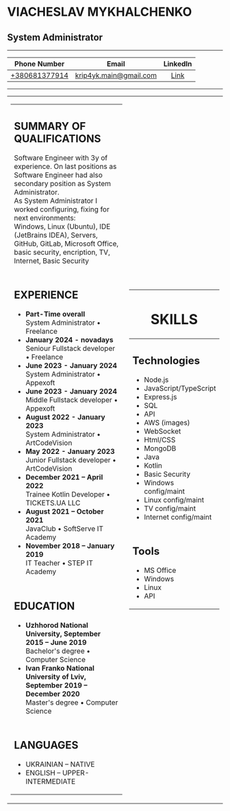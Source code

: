 # VIACHESLAV MYKHALCHENKO
## System Administrator

_______________________________

|Phone Number|Email|LinkedIn|
|:---:|:---:|:---:|
|[+380681377914](tel:+380681377914)|[krip4yk.main@gmail.com](mailto:krip4yk.main@gmail.com)|[Link](https://www.linkedin.com/in/viacheslav-mykhalchenko-752042171/)|

_______________________________

<table>
<tbody>
<tr>
<td>
  <table>
  <tbody>
  <tr>
    <td><h2>SUMMARY OF QUALIFICATIONS</h2><p>Software Engineer with 3y of experience. On last positions as Software Engineer had also
                                         <br>secondary position as System Administrator.
                                         <br>As System Administrator I worked configuring, fixing for next environments:
                                         <br>Windows, Linux (Ubuntu), IDE (JetBrains IDEA), Servers, GitHub, GitLab, Microsoft Office, 
                                         <br>basic security, encription, TV, Internet, Basic Security</p></td>
  </tr>
  <tr>
    <td><h2>EXPERIENCE</h2>
      <ul>
        <li><b>Part-Time overall</b><br>System Administrator • Freelance</li>
        <li><b>January 2024 - novadays</b><br>Seniour Fullstack developer • Freelance</li>
        <li><b>June 2023 - January 2024</b><br>System Administrator • Appexoft</li>
        <li><b>June 2023 - January 2024</b><br>Middle Fullstack developer • Appexoft</li>
        <li><b>August 2022 - January 2023</b><br>System Administrator • ArtCodeVision</li>
        <li><b>May 2022 - January 2023</b><br>Junior Fullstack developer • ArtCodeVision</li>
        <li><b>December 2021 – April 2022</b><br>Trainee Kotlin Developer • TICKETS.UA LLC</li>
        <li><b>August 2021 – October 2021</b><br>JavaClub • SoftServe IT Academy</li>
        <li><b>November 2018 – January 2019</b><br>IT Teacher • STEP IT Academy</li>
      </ul></td>
  </tr>
  <tr>
    <td><h2>EDUCATION</h2>
      <ul>
        <li><b>Uzhhorod National University, September 2015 – June 2019</b><br>Bachelor's degree • Computer Science</li>
        <li><b>Ivan Franko National University of Lviv, September 2019 – December 2020</b><br>Master's degree • Computer Science</li>
      </ul></td>
  </tr>
  <tr>
    <td><h2>LANGUAGES</h2>
      <ul>
        <li>UKRAINIAN – NATIVE</li>
        <li>ENGLISH – UPPER-INTERMEDIATE</li>
      </ul></td>
  </tr>
  </tbody>
  </table>
</td>
<td>
  <table>
  <thead>
  <tr>
    <th><h1>SKILLS</h1></th>
  </tr>
  </thead>
  <tbody>
  <tr>
    <td><h2>Technologies</h2>
      <ul>
        <li>Node.js</li>
        <li>JavaScript/TypeScript</li>
        <li>Express.js</li>
        <li>SQL</li>
        <li>API</li>
        <li>AWS (images)</li>
        <li>WebSocket</li>
        <li>Html/CSS</li>
        <li>MongoDB</li>
        <li>Java</li>
        <li>Kotlin</li>
        <li>Basic Security</li>
        <li>Windows config/maint</li>
        <li>Linux config/maint</li>
        <li>TV config/maint</li>
        <li>Internet config/maint</li>
      </ul>
  </td>
  </tr>
  <tr>
    <td><h2>Tools</h2>
      <ul>
        <li>MS Office</li>
        <li>Windows</li>
        <li>Linux</li>
        <li>API</li>
      </ul>
  </td>
  </tr>
  </tbody>
  </table>
</td>
</tr>
</tbody>
</table>
